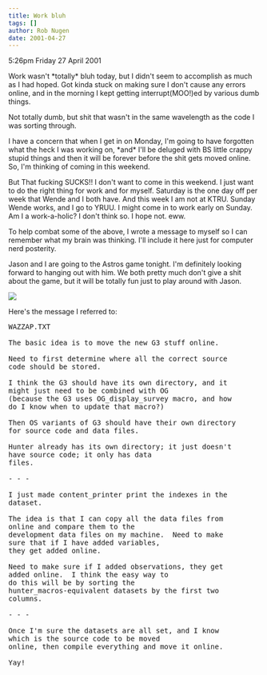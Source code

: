 ```yaml
---
title: Work bluh
tags: []
author: Rob Nugen
date: 2001-04-27
---
```


<p class=date>5:26pm Friday 27 April 2001</p>

<p>Work wasn't *totally* bluh today, but I didn't seem
to accomplish as much as I had hoped.  Got kinda stuck
on making sure I don't cause any errors online, and in
the morning I kept getting interrupt(MOO!)ed by
various dumb things.</p>

<p>Not totally dumb, but shit that wasn't in the same
wavelength as the code I was sorting through.</p>

<p>I have a concern that when I get in on Monday, I'm
going to have forgotten what the heck I was working
on, *and* I'll be deluged with BS little crappy stupid
things and then it will be forever before the shit
gets moved online.  So, I'm thinking of coming in this
weekend.</p>

<p>But That fucking SUCKS!!  I don't want to come in
this weekend.  I just want to do the right thing for
work and for myself.  Saturday is the one day off per
week that Wende and I both have.  And this week I am
not at KTRU.  Sunday Wende works, and I go to YRUU.  I
might come in to work early on Sunday.  Am I a
work-a-holic?  I don't think so.  I hope not. 
eww.</p>

<p>To help combat some of the above, I wrote a message
to myself so I can remember what my brain was
thinking.  I'll include it here just for computer nerd
posterity.</p>

<p>Jason and I are going to the Astros game tonight. 
I'm definitely looking forward to hanging out with
him.  We both pretty much don't give a shit about the
game, but it will be totally fun just to play around
with Jason.</p>

<p><img src="/images/rob/wL-ROB.gif"/></p>

<p>Here's the message I referred to:</p>

<pre>
WAZZAP.TXT

The basic idea is to move the new G3 stuff online.

Need to first determine where all the correct source
code should be stored.

I think the G3 should have its own directory, and it
might just need to be combined with OG 
(because the G3 uses OG_display_survey macro, and how
do I know when to update that macro?)

Then OS variants of G3 should have their own directory
for source code and data files.

Hunter already has its own directory; it just doesn't
have source code; it only has data 
files.

- - -

I just made content_printer print the indexes in the
dataset.

The idea is that I can copy all the data files from
online and compare them to the 
development data files on my machine.  Need to make
sure that if I have added variables, 
they get added online.

Need to make sure if I added observations, they get
added online.  I think the easy way to 
do this will be by sorting the
hunter_macros-equivalent datasets by the first two
columns.

- - -

Once I'm sure the datasets are all set, and I know
which is the source code to be moved 
online, then compile everything and move it online.

Yay!
</pre>

